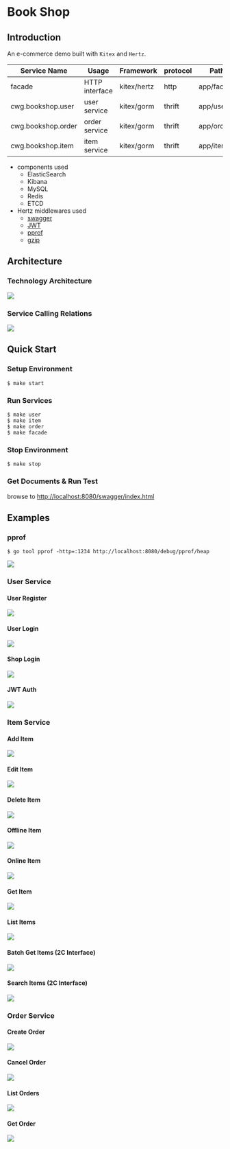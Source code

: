 # Book Shop

## Introduction
An e-commerce demo built with `Kitex` and `Hertz`.

| Service Name       | Usage          | Framework    | protocol | Path       | IDL              |
|--------------------|----------------|--------------|----------|------------|------------------|
| facade             | HTTP interface | kitex/hertz  | http     | app/facade |                  |
| cwg.bookshop.user  | user service   | kitex/gorm   | thrift   | app/user   | idl/user.thrift  |
| cwg.bookshop.order | order service  | kitex/gorm   | thrift   | app/order  | idl/order.thrift |
| cwg.bookshop.item  | item service   | kitex/gorm   | thrift   | app/item   | idl/item.thrift  |

* components used
  * ElasticSearch
  * Kibana
  * MySQL
  * Redis
  * ETCD
* Hertz middlewares used
  * [swagger](http://github.com/hertz-contrib/swagger)
  * [JWT](http://github.com/hertz-contrib/jwt)
  * [pprof](https://github.com/hertz-contrib/pprof)
  * [gzip](https://github.com/hertz-contrib/gzip)

## Architecture
### Technology Architecture
![](./pics/arch.png)
### Service Calling Relations
![](./pics/relation.png)
## Quick Start

### Setup Environment
```shell
$ make start
```

### Run Services
```shell
$ make user
$ make item
$ make order
$ make facade
```

### Stop Environment
```shell
$ make stop
```

### Get Documents & Run Test
browse to [http://localhost:8080/swagger/index.html](http://localhost:8080/swagger/index.html)

## Examples
### pprof
```shell
$ go tool pprof -http=:1234 http://localhost:8080/debug/pprof/heap
```
![](./pics/pprof.png)
### User Service
#### User Register
![](./pics/register.png)
#### User Login
![](./pics/login.png)
#### Shop Login
![](./pics/shop_login.png)
#### JWT Auth
![](./pics/auth.png)
### Item Service
#### Add Item
![](./pics/item_add.png)
#### Edit Item
![](./pics/item_edit.png)
#### Delete Item
![](./pics/item_del.png)
#### Offline Item
![](./pics/item_offline.png)
#### Online Item
![](./pics/item_online.png)
#### Get Item
![](./pics/item_get.png)
#### List Items
![](./pics/item_list.png)
#### Batch Get Items (2C Interface)
![](./pics/item_2c_get.png)
#### Search Items (2C Interface)
![](./pics/item_search.png)
### Order Service
#### Create Order
![](./pics/order_create.png)
#### Cancel Order
![](./pics/order_cancel.png)
#### List Orders
![](./pics/order_list.png)
#### Get Order
![](./pics/order_get.png)
